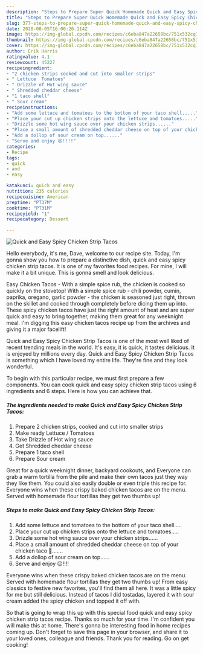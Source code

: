 ```yaml
---
description: "Steps to Prepare Super Quick Homemade Quick and Easy Spicy Chicken Strip Tacos"
title: "Steps to Prepare Super Quick Homemade Quick and Easy Spicy Chicken Strip Tacos"
slug: 377-steps-to-prepare-super-quick-homemade-quick-and-easy-spicy-chicken-strip-tacos
date: 2020-08-05T16:00:26.114Z
image: https://img-global.cpcdn.com/recipes/c6eba847a22658bc/751x532cq70/quick-and-easy-spicy-chicken-strip-tacos-recipe-main-photo.jpg
thumbnail: https://img-global.cpcdn.com/recipes/c6eba847a22658bc/751x532cq70/quick-and-easy-spicy-chicken-strip-tacos-recipe-main-photo.jpg
cover: https://img-global.cpcdn.com/recipes/c6eba847a22658bc/751x532cq70/quick-and-easy-spicy-chicken-strip-tacos-recipe-main-photo.jpg
author: Erik Harris
ratingvalue: 4.1
reviewcount: 45227
recipeingredient:
- "2 chicken strips cooked and cut into smaller strips"
- " Lettuce  Tomatoes"
- " Drizzle of Hot wing sauce"
- " Shredded cheddar cheese"
- "1 taco shell"
- " Sour cream"
recipeinstructions:
- "Add some lettuce and tomatoes to the bottom of your taco shell....."
- "Place your cut up chicken strips onto the lettuce and tomatoes....."
- "Drizzle some hot wing sauce over your chicken strips......"
- "Place a small amount of shredded cheddar cheese on top of your chicken taco 🌮......."
- "Add a dollop of sour cream on top......"
- "Serve and enjoy 😉!!!!"
categories:
- Recipe
tags:
- quick
- and
- easy

katakunci: quick and easy 
nutrition: 235 calories
recipecuisine: American
preptime: "PT37M"
cooktime: "PT31M"
recipeyield: "1"
recipecategory: Dessert

---
```



![Quick and Easy Spicy Chicken Strip Tacos](https://img-global.cpcdn.com/recipes/c6eba847a22658bc/751x532cq70/quick-and-easy-spicy-chicken-strip-tacos-recipe-main-photo.jpg)

Hello everybody, it's me, Dave, welcome to our recipe site. Today, I'm gonna show you how to prepare a distinctive dish, quick and easy spicy chicken strip tacos. It is one of my favorites food recipes. For mine, I will make it a bit unique. This is gonna smell and look delicious.

Easy Chicken Tacos - With a simple spice rub, the chicken is cooked so quickly on the stovetop! With a simple spice rub - chili powder, cumin, paprika, oregano, garlic powder - the chicken is seasoned just right, thrown on the skillet and cooked through completely before dicing them up into. These spicy chicken tacos have just the right amount of heat and are super quick and easy to bring together, making them great for any weeknight meal. I&#39;m digging this easy chicken tacos recipe up from the archives and giving it a major facelift!

Quick and Easy Spicy Chicken Strip Tacos is one of the most well liked of recent trending meals in the world. It's easy, it is quick, it tastes delicious. It is enjoyed by millions every day. Quick and Easy Spicy Chicken Strip Tacos is something which I have loved my entire life. They're fine and they look wonderful.


To begin with this particular recipe, we must first prepare a few components. You can cook quick and easy spicy chicken strip tacos using 6 ingredients and 6 steps. Here is how you can achieve that.

<!--inarticleads1-->

##### The ingredients needed to make Quick and Easy Spicy Chicken Strip Tacos:

1. Prepare 2 chicken strips, cooked and cut into smaller strips
1. Make ready  Lettuce / Tomatoes
1. Take  Drizzle of Hot wing sauce
1. Get  Shredded cheddar cheese
1. Prepare 1 taco shell
1. Prepare  Sour cream


Great for a quick weeknight dinner, backyard cookouts, and Everyone can grab a warm tortilla from the pile and make their own tacos just they way they like them. You could also easily double or even triple this recipe for. Everyone wins when these crispy baked chicken tacos are on the menu. Served with homemade flour tortillas they get two thumbs up! 

<!--inarticleads2-->

##### Steps to make Quick and Easy Spicy Chicken Strip Tacos:

1. Add some lettuce and tomatoes to the bottom of your taco shell.....
1. Place your cut up chicken strips onto the lettuce and tomatoes.....
1. Drizzle some hot wing sauce over your chicken strips......
1. Place a small amount of shredded cheddar cheese on top of your chicken taco 🌮.......
1. Add a dollop of sour cream on top......
1. Serve and enjoy 😉!!!!


Everyone wins when these crispy baked chicken tacos are on the menu. Served with homemade flour tortillas they get two thumbs up! From easy classics to festive new favorites, you&#39;ll find them all here. It was a little spicy for me but still delicious. Instead of tacos I did tostadas, layered it with sour cream added the spicy chicken and topped it off with. 

So that is going to wrap this up with this special food quick and easy spicy chicken strip tacos recipe. Thanks so much for your time. I'm confident you will make this at home. There's gonna be interesting food in home recipes coming up. Don't forget to save this page in your browser, and share it to your loved ones, colleague and friends. Thank you for reading. Go on get cooking!
